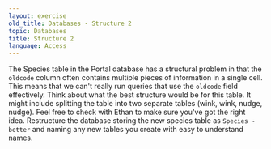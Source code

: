 ```yaml
---
layout: exercise
old_title: Databases - Structure 2
topic: Databases 
title: Structure 2
language: Access
---
```


The Species table in the Portal database has a structural problem in
that the `oldcode` column often contains multiple pieces of
information in a single cell. This means that we can't really run
queries that use the `oldcode` field effectively. Think about what the
best structure would be for this table. It might include splitting the
table into two separate tables (wink, wink, nudge, nudge). Feel free to
check with Ethan to make sure you've got the right idea. Restructure the
database storing the new species table as `Species - better` and
naming any new tables you create with easy to understand names.
